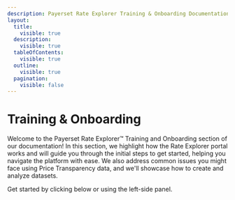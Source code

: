 ```yaml
---
description: Payerset Rate Explorer Training & Onboarding Documentation
layout:
  title:
    visible: true
  description:
    visible: true
  tableOfContents:
    visible: true
  outline:
    visible: true
  pagination:
    visible: false
---
```


# Training & Onboarding

Welcome to the Payerset Rate Explorer™ Training and Onboarding section of our documentation! In this section, we highlight how the Rate Explorer portal works and will guide you through the initial steps to get started, helping you navigate the platform with ease. We also address common issues you might face using Price Transparency data, and we'll showcase how to create and analyze datasets.

Get started by clicking below or using the left-side panel.
